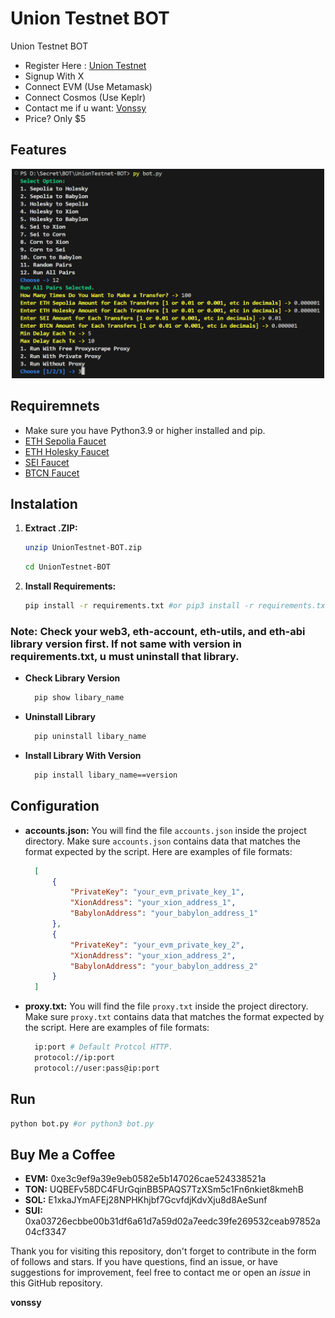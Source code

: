 # Union Testnet BOT
Union Testnet BOT

- Register Here : [Union Testnet](https://app.union.build/)
- Signup With X
- Connect EVM (Use Metamask)
- Connect Cosmos (Use Keplr)
- Contact me if u want: [Vonssy](https://t.me/Anoraks_uneducate)
- Price? Only $5

## Features

<div style="text-align: center;">
  <img src="image.png" alt="Image" width="500"/>
</div>

## Requiremnets

- Make sure you have Python3.9 or higher installed and pip.
- [ETH Sepolia Faucet](https://cloud.google.com/application/web3/faucet/ethereum/sepolia)
- [ETH Holesky Faucet](https://cloud.google.com/application/web3/faucet/ethereum/holesky)
- [SEI Faucet](https://docs.sei.io/learn/faucet)
- [BTCN Faucet](https://faucet.conduit.xyz/corn-testnet-l8rm17uloq)

## Instalation

1. **Extract .ZIP:**
   ```bash
   unzip UnionTestnet-BOT.zip
   ```
   ```bash
   cd UnionTestnet-BOT
   ```

2. **Install Requirements:**
   ```bash
   pip install -r requirements.txt #or pip3 install -r requirements.txt
   ```

### Note: Check your web3, eth-account, eth-utils, and eth-abi library version first. If not same with version in requirements.txt, u must uninstall that library.
- **Check Library Version**
  ```bash
    pip show libary_name
  ```
- **Uninstall Library**
  ```bash
    pip uninstall libary_name
  ```
- **Install Library With Version**
  ```bash
    pip install libary_name==version

## Configuration

- **accounts.json:** You will find the file `accounts.json` inside the project directory. Make sure `accounts.json` contains data that matches the format expected by the script. Here are examples of file formats:
  ```json
    [
        {
            "PrivateKey": "your_evm_private_key_1",
            "XionAddress": "your_xion_address_1",
            "BabylonAddress": "your_babylon_address_1"
        },
        {
            "PrivateKey": "your_evm_private_key_2",
            "XionAddress": "your_xion_address_2",
            "BabylonAddress": "your_babylon_address_2"
        }
    ]
  ```

- **proxy.txt:** You will find the file `proxy.txt` inside the project directory. Make sure `proxy.txt` contains data that matches the format expected by the script. Here are examples of file formats:
  ```bash
    ip:port # Default Protcol HTTP.
    protocol://ip:port
    protocol://user:pass@ip:port
  ```

## Run

```bash
python bot.py #or python3 bot.py
```

## Buy Me a Coffee

- **EVM:** 0xe3c9ef9a39e9eb0582e5b147026cae524338521a
- **TON:** UQBEFv58DC4FUrGqinBB5PAQS7TzXSm5c1Fn6nkiet8kmehB
- **SOL:** E1xkaJYmAFEj28NPHKhjbf7GcvfdjKdvXju8d8AeSunf
- **SUI:** 0xa03726ecbbe00b31df6a61d7a59d02a7eedc39fe269532ceab97852a04cf3347

Thank you for visiting this repository, don't forget to contribute in the form of follows and stars.
If you have questions, find an issue, or have suggestions for improvement, feel free to contact me or open an *issue* in this GitHub repository.

**vonssy**